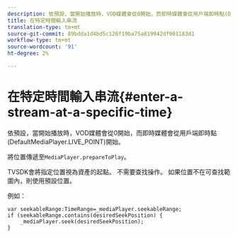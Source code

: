 ```yaml
---
description: 依預設，當開始播放時，VOD媒體會從0開始，而即時媒體會從用戶端即時點(DefaultMediaPlayer.LIVE_POINT)開始。
title: 在特定時間輸入串流
translation-type: tm+mt
source-git-commit: 89bdda1d4bd5c126f19ba75a819942df901183d1
workflow-type: tm+mt
source-wordcount: '91'
ht-degree: 2%

---
```



# 在特定時間輸入串流{#enter-a-stream-at-a-specific-time}

依預設，當開始播放時，VOD媒體會從0開始，而即時媒體會從用戶端即時點(DefaultMediaPlayer.LIVE_POINT)開始。

將位置傳遞至`MediaPlayer.prepareToPlay`。

TVSDK會將指定位置視為資產的起點。 不需要查找操作。 如果位置不在可查找範圍內，則使用預設位置。

例如：

```
var seekableRange:TimeRange=_mediaPlayer.seekableRange; 
if (seekableRange.contains(desiredSeekPosition) { 
    _mediaPlayer.seek(desiredSeekPosition); 
}
```

